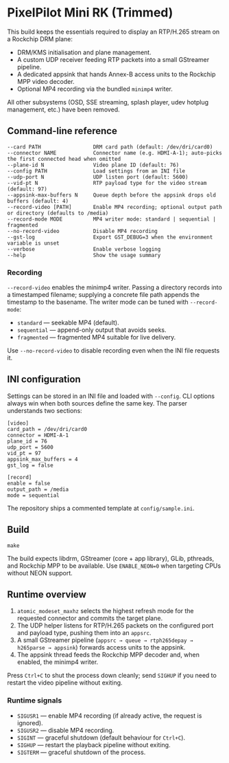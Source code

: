 # PixelPilot Mini RK (Trimmed)

This build keeps the essentials required to display an RTP/H.265 stream on a Rockchip DRM plane:

- DRM/KMS initialisation and plane management.
- A custom UDP receiver feeding RTP packets into a small GStreamer pipeline.
- A dedicated appsink that hands Annex-B access units to the Rockchip MPP video decoder.
- Optional MP4 recording via the bundled `minimp4` writer.

All other subsystems (OSD, SSE streaming, splash player, udev hotplug management, etc.) have been removed.

## Command-line reference

```
--card PATH                 DRM card path (default: /dev/dri/card0)
--connector NAME            Connector name (e.g. HDMI-A-1); auto-picks the first connected head when omitted
--plane-id N                Video plane ID (default: 76)
--config PATH               Load settings from an INI file
--udp-port N                UDP listen port (default: 5600)
--vid-pt N                  RTP payload type for the video stream (default: 97)
--appsink-max-buffers N     Queue depth before the appsink drops old buffers (default: 4)
--record-video [PATH]       Enable MP4 recording; optional output path or directory (defaults to /media)
--record-mode MODE          MP4 writer mode: standard | sequential | fragmented
--no-record-video           Disable MP4 recording
--gst-log                   Export GST_DEBUG=3 when the environment variable is unset
--verbose                   Enable verbose logging
--help                      Show the usage summary
```

### Recording

`--record-video` enables the minimp4 writer. Passing a directory records into a timestamped filename; supplying a concrete file
path appends the timestamp to the basename. The writer mode can be tuned with `--record-mode`:

- `standard` — seekable MP4 (default).
- `sequential` — append-only output that avoids seeks.
- `fragmented` — fragmented MP4 suitable for live delivery.

Use `--no-record-video` to disable recording even when the INI file requests it.

## INI configuration

Settings can be stored in an INI file and loaded with `--config`. CLI options always win when both sources define the same key.
The parser understands two sections:

```
[video]
card_path = /dev/dri/card0
connector = HDMI-A-1
plane_id = 76
udp_port = 5600
vid_pt = 97
appsink_max_buffers = 4
gst_log = false

[record]
enable = false
output_path = /media
mode = sequential
```

The repository ships a commented template at `config/sample.ini`.

## Build

```
make
```

The build expects libdrm, GStreamer (core + app library), GLib, pthreads, and Rockchip MPP to be available. Use `ENABLE_NEON=0`
when targeting CPUs without NEON support.

## Runtime overview

1. `atomic_modeset_maxhz` selects the highest refresh mode for the requested connector and commits the target plane.
2. The UDP helper listens for RTP/H.265 packets on the configured port and payload type, pushing them into an `appsrc`.
3. A small GStreamer pipeline (`appsrc → queue → rtph265depay → h265parse → appsink`) forwards access units to the appsink.
4. The appsink thread feeds the Rockchip MPP decoder and, when enabled, the minimp4 writer.

Press `Ctrl+C` to shut the process down cleanly; send `SIGHUP` if you need to restart the video pipeline without exiting.

### Runtime signals

- `SIGUSR1` — enable MP4 recording (if already active, the request is ignored).
- `SIGUSR2` — disable MP4 recording.
- `SIGINT` — graceful shutdown (default behaviour for `Ctrl+C`).
- `SIGHUP` — restart the playback pipeline without exiting.
- `SIGTERM` — graceful shutdown of the process.
